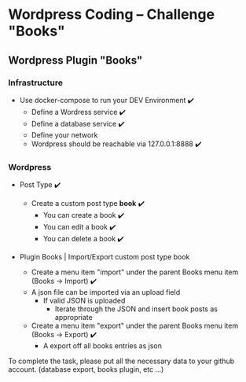 
# Wordpress Coding – Challenge "Books"

## Wordpress Plugin "Books"

### Infrastructure
* Use docker-compose to run your DEV Environment  ✔️
    * Define a Wordress service  ✔️
    * Define a database service  ✔️
    * Define your network  
    * Wordpress should be reachable via 127.0.0.1:8888  ✔️ 

### Wordpress
* Post Type ✔️
    *  Create a custom post type **book** ✔️
        *  You can create a book ✔️
        *  You can edit a book ✔️
        *  You can delete a book ✔️

* Plugin Books | Import/Export custom post type book ️
    * Create a menu item "import" under the parent Books menu item (Books -> Import) ️✔️
    * A json file can be imported via an upload field
        * If valid JSON is uploaded
            * Iterate through the JSON and insert book posts as appropriate
    * Create a menu item "export" under the parent Books menu item (Books -> Export) ✔️
        * A export off all books entries as json


 To complete the task, please put all the necessary data to your github account. (database export, books plugin, etc …)
